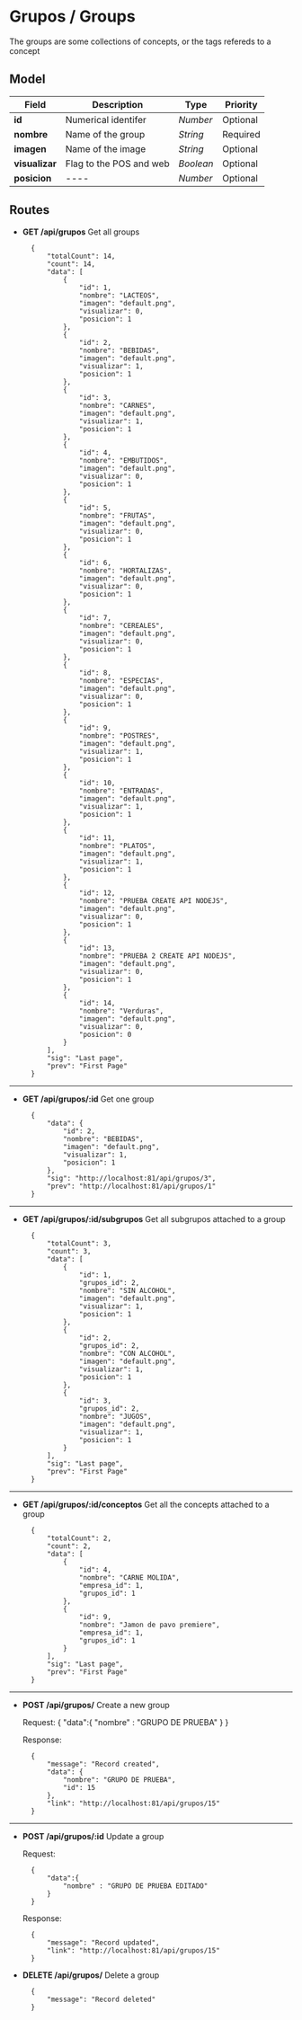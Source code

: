# Grupos / Groups

The groups are some collections of concepts, or the tags refereds to a concept

## Model

| Field | Description | Type | Priority |
| ----- | ----------- | ---- | -------- |
| **id** | Numerical identifer | *Number* | Optional |
| **nombre** | Name of the group | *String* | Required |
| **imagen** | Name of the image | *String* | Optional |
| **visualizar** | Flag to the POS and web | *Boolean* | Optional |
| **posicion** | ---- | *Number* | Optional |

## Routes 

- **GET /api/grupos** Get all groups

        {
            "totalCount": 14,
            "count": 14,
            "data": [
                {
                    "id": 1,
                    "nombre": "LACTEOS",
                    "imagen": "default.png",
                    "visualizar": 0,
                    "posicion": 1
                },
                {
                    "id": 2,
                    "nombre": "BEBIDAS",
                    "imagen": "default.png",
                    "visualizar": 1,
                    "posicion": 1
                },
                {
                    "id": 3,
                    "nombre": "CARNES",
                    "imagen": "default.png",
                    "visualizar": 1,
                    "posicion": 1
                },
                {
                    "id": 4,
                    "nombre": "EMBUTIDOS",
                    "imagen": "default.png",
                    "visualizar": 0,
                    "posicion": 1
                },
                {
                    "id": 5,
                    "nombre": "FRUTAS",
                    "imagen": "default.png",
                    "visualizar": 0,
                    "posicion": 1
                },
                {
                    "id": 6,
                    "nombre": "HORTALIZAS",
                    "imagen": "default.png",
                    "visualizar": 0,
                    "posicion": 1
                },
                {
                    "id": 7,
                    "nombre": "CEREALES",
                    "imagen": "default.png",
                    "visualizar": 0,
                    "posicion": 1
                },
                {
                    "id": 8,
                    "nombre": "ESPECIAS",
                    "imagen": "default.png",
                    "visualizar": 0,
                    "posicion": 1
                },
                {
                    "id": 9,
                    "nombre": "POSTRES",
                    "imagen": "default.png",
                    "visualizar": 1,
                    "posicion": 1
                },
                {
                    "id": 10,
                    "nombre": "ENTRADAS",
                    "imagen": "default.png",
                    "visualizar": 1,
                    "posicion": 1
                },
                {
                    "id": 11,
                    "nombre": "PLATOS",
                    "imagen": "default.png",
                    "visualizar": 1,
                    "posicion": 1
                },
                {
                    "id": 12,
                    "nombre": "PRUEBA CREATE API NODEJS",
                    "imagen": "default.png",
                    "visualizar": 0,
                    "posicion": 1
                },
                {
                    "id": 13,
                    "nombre": "PRUEBA 2 CREATE API NODEJS",
                    "imagen": "default.png",
                    "visualizar": 0,
                    "posicion": 1
                },
                {
                    "id": 14,
                    "nombre": "Verduras",
                    "imagen": "default.png",
                    "visualizar": 0,
                    "posicion": 0
                }
            ],
            "sig": "Last page",
            "prev": "First Page"
        }

---
- **GET /api/grupos/:id** Get one group

        {
            "data": {
                "id": 2,
                "nombre": "BEBIDAS",
                "imagen": "default.png",
                "visualizar": 1,
                "posicion": 1
            },
            "sig": "http://localhost:81/api/grupos/3",
            "prev": "http://localhost:81/api/grupos/1"
        }

---
- **GET /api/grupos/:id/subgrupos** Get all subgrupos attached to a group

        {
            "totalCount": 3,
            "count": 3,
            "data": [
                {
                    "id": 1,
                    "grupos_id": 2,
                    "nombre": "SIN ALCOHOL",
                    "imagen": "default.png",
                    "visualizar": 1,
                    "posicion": 1
                },
                {
                    "id": 2,
                    "grupos_id": 2,
                    "nombre": "CON ALCOHOL",
                    "imagen": "default.png",
                    "visualizar": 1,
                    "posicion": 1
                },
                {
                    "id": 3,
                    "grupos_id": 2,
                    "nombre": "JUGOS",
                    "imagen": "default.png",
                    "visualizar": 1,
                    "posicion": 1
                }
            ],
            "sig": "Last page",
            "prev": "First Page"
        }

---
- **GET /api/grupos/:id/conceptos** Get all the concepts attached to a group

        {
            "totalCount": 2,
            "count": 2,
            "data": [
                {
                    "id": 4,
                    "nombre": "CARNE MOLIDA",
                    "empresa_id": 1,
                    "grupos_id": 1
                },
                {
                    "id": 9,
                    "nombre": "Jamon de pavo premiere",
                    "empresa_id": 1,
                    "grupos_id": 1
                }
            ],
            "sig": "Last page",
            "prev": "First Page"
        }

---
- **POST /api/grupos/** Create a new group

    Request:
        {
            "data":{
                "nombre" : "GRUPO DE PRUEBA"
            }
        }

    Response:

        {
            "message": "Record created",
            "data": {
                "nombre": "GRUPO DE PRUEBA",
                "id": 15
            },
            "link": "http://localhost:81/api/grupos/15"
        }

---
- **POST /api/grupos/:id** Update a group

    Request:

        {
            "data":{
                "nombre" : "GRUPO DE PRUEBA EDITADO"
            }
        }
    
    Response:

        {
            "message": "Record updated",
            "link": "http://localhost:81/api/grupos/15"
        }

- **DELETE /api/grupos/** Delete a group

        {
            "message": "Record deleted"
        }